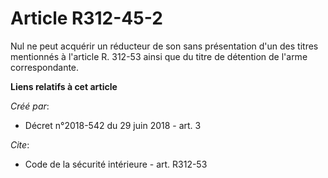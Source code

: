 # Article R312-45-2

Nul ne peut acquérir un réducteur de son sans présentation d'un des titres mentionnés à l'article R. 312-53 ainsi que du
titre de détention de l'arme correspondante.

**Liens relatifs à cet article**

_Créé par_:

  - Décret n°2018-542 du 29 juin 2018 - art. 3

_Cite_:

  - Code de la sécurité intérieure - art. R312-53
